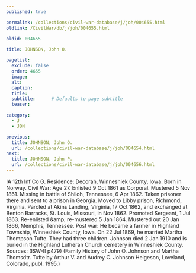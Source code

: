 ```yaml
---
published: true

permalink: /collections/civil-war-database/j/joh/004655.html
oldlink: /CivilWar/db/j/joh/004655.html

oldid: 004655

title: JOHNSON, John O.

pagelist:
  exclude: false
  order: 4655
  image: 
  alt:
  caption:
  title:
  subtitle:      # Defaults to page subtitle
  teaser:

category: 
  - J 
  - JOH

previous:
  title: JOHNSON, John O.
  url: /collections/civil-war-database/j/joh/004654.html  
next:
  title: JOHNSON, John P.
  url: /collections/civil-war-database/j/joh/004656.html   
---
```

IA 12th Inf Co G. Residence: Decorah, Winneshiek County, Iowa. Born in Norway. Civil War: Age 27. Enlisted 9 Oct 1861 as Corporal. Mustered 5 Nov 1861. Missing in battle of Shiloh, Tennessee, 6 Apr 1862. Taken prisoner there and sent to a prison in Georgia. Moved to Libby prison, Richmond, Virginia. Paroled at Akins Landing, Virginia, 17 Oct 1862, and exchanged at Benton Barracks, St. Louis, Missouri, in Nov 1862. Promoted Sergeant, 1 Jul 1863. Re-enlisted &amp;amp; re-mustered 5 Jan 1864. Mustered out 20 Jan 1866, Memphis, Tennessee. Post war: He became a farmer in Highland Township, Winneshiek County, Iowa. On 22 Jul 1869, he married Martha Thompson Tufte. They had three children. Johnson died 2 Jan 1910 and is buried in the Highland Lutheran Church cemetery in Winneshiek County. Sources: (ISW-II p479) (Family History of John O. Johnson and Martha Thomsdtr. Tufte by Arthur V. and Audrey C. Johnson Helgeson, Loveland, Colorado, publ. 1995.)